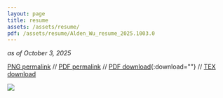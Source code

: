 ```yaml
---
layout: page
title: resume
assets: /assets/resume/
pdf: /assets/resume/Alden_Wu_resume_2025.1003.0
---
```


*as of October 3, 2025*

[PNG permalink]({{page.pdf}}.png) // [PDF permalink]({{page.pdf}}.pdf) // [PDF download]({{page.pdf}}.pdf){:download=""} // [TEX download]({{page.pdf}}.tex)

![]({{page.pdf}}.png)
